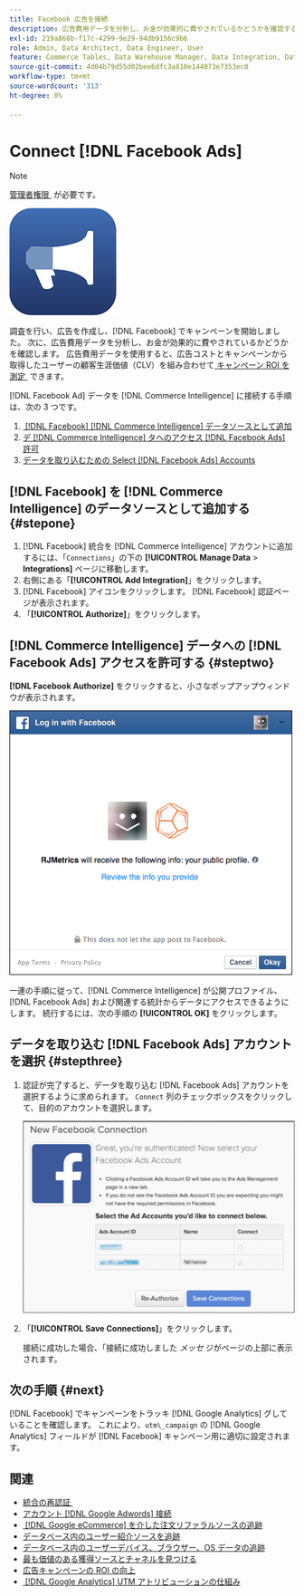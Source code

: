 ```yaml
---
title: Facebook 広告を接続
description: 広告費用データを分析し、お金が効果的に費やされているかどうかを確認する方法を説明します。
exl-id: 219a868b-f17c-4299-9e29-94db9156c9b6
role: Admin, Data Architect, Data Engineer, User
feature: Commerce Tables, Data Warehouse Manager, Data Integration, Data Import/Export
source-git-commit: 4d04b79d55d02bee6dfc3a810e144073e7353ec0
workflow-type: tm+mt
source-wordcount: '313'
ht-degree: 0%

---
```


# Connect [!DNL Facebook Ads]

>[!NOTE]
>
>[&#x200B; 管理者権限 &#x200B;](../../../administrator/user-management/user-management.md) が必要です。

![Facebook 広告のロゴ &#x200B;](../../../assets/facebook-ads-logo.png)

調査を行い、広告を作成し、[!DNL Facebook] でキャンペーンを開始しました。 次に、広告費用データを分析し、お金が効果的に費やされているかどうかを確認します。 広告費用データを使用すると、広告コストとキャンペーンから取得したユーザーの顧客生涯価値（CLV）を組み合わせて [&#x200B; キャンペーン ROI を測定 &#x200B;](../../../data-analyst/analysis/roi-ad-camp.md) できます。

[!DNL Facebook Ad] データを [!DNL Commerce Intelligence] に接続する手順は、次の 3 つです。

1. [&#x200B; [!DNL Facebook]  [!DNL Commerce Intelligence] データソースとして追加](#stepone)
1. [デ  [!DNL Commerce Intelligence]  タへのアクセス  [!DNL Facebook Ads]  許可](#steptwo)
1. [データを取り込むための Select [!DNL Facebook Ads] Accounts](#stepthree)

## [!DNL Facebook] を [!DNL Commerce Intelligence] のデータソースとして追加する {#stepone}

1. [!DNL Facebook] 統合を [!DNL Commerce Intelligence] アカウントに追加するには、「`Connections`」の下の **[!UICONTROL Manage Data** > **Integrations]** ページに移動します。
1. 右側にある「**[!UICONTROL Add Integration]**」をクリックします。
1. [!DNL Facebook] アイコンをクリックします。 [!DNL Facebook] 認証ページが表示されます。
1. 「**[!UICONTROL Authorize]**」をクリックします。

## [!DNL Commerce Intelligence] データへの [!DNL Facebook Ads] アクセスを許可する {#steptwo}

**[!DNL Facebook Authorize]** をクリックすると、小さなポップアップウィンドウが表示されます。

![Commerce Intelligenceの Facebook アクセス権限ダイアログ &#x200B;](../../../assets/Facebook_Access_Popup.png)

一連の手順に従って、[!DNL Commerce Intelligence] が公開プロファイル、[!DNL Facebook Ads] および関連する統計からデータにアクセスできるようにします。 続行するには、次の手順の **[!UICONTROL OK]** をクリックします。

## データを取り込む [!DNL Facebook Ads] アカウントを選択 {#stepthree}

1. 認証が完了すると、データを取り込む [!DNL Facebook Ads] アカウントを選択するように求められます。 `Connect` 列のチェックボックスをクリックして、目的のアカウントを選択します。

   ![Facebook 広告アカウント選択インターフェイス &#x200B;](../../../assets/Facebook_Ad_Accounts.png)

1. 「**[!UICONTROL Save Connections]**」をクリックします。

   接続に成功した場合、「接続に成功しました *メッセ* ジがページの上部に表示されます。

## 次の手順 {#next}

[!DNL Facebook] でキャンペーンをトラッキ [!DNL Google Analytics] グしていることを確認します。 これにより、`utm\_campaign` の [!DNL Google Analytics] フィールドが [!DNL Facebook] キャンペーン用に適切に設定されます。

## 関連

* [&#x200B; 統合の再認証 &#x200B;](https://experienceleague.adobe.com/docs/commerce-knowledge-base/kb/how-to/mbi-reauthenticating-integrations.html)
* [アカウント  [!DNL Google Adwords]  接続](../integrations/google-ecommerce.md)
* [&#x200B; [!DNL Google eCommerce] を介した注文リファラルソースの追跡](../integrations/google-ecommerce.md)
* [データベース内のユーザー紹介ソースを追跡](../../analysis/google-track-user-acq.md)
* [データベース内のユーザーデバイス、ブラウザー、OS データの追跡](../../analysis/track-usr-dev-browser.md)
* [最も価値のある獲得ソースとチャネルを見つける](../../analysis/most-value-source-channel.md)
* [広告キャンペーンの ROI の向上](../../analysis/roi-ad-camp.md)
* [&#x200B; [!DNL Google Analytics] UTM アトリビューションの仕組み](../../analysis/utm-attributes.md)
